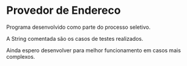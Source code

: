 # Provedor de Endereco
Programa desenvolvido como parte do processo seletivo.

A String comentada são os casos de testes realizados.

Ainda espero desenvolver para melhor funcionamento em casos mais complexos.
